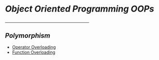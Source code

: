 # _Object Oriented Programming OOPs_ <hr width="55%">
## _Polymorphism_
* [Operator Overloading](Polymorphism/operator_overloading.cpp)
* [Function Overloading](Polmorphism/function_overloading.cpp)
